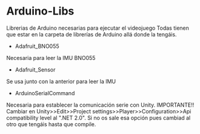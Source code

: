 # Arduino-Libs
Librerias de Arduino necesarias para ejecutar el videojuego
Todas tienen que estar en la carpeta de librerías de Arduino allá donde la tengáis.

- Adafruit_BNO055

Necesaria para leer la IMU BNO055

- Adafruit_Sensor

Se usa junto con la anterior para leer la IMU

- ArduinoSerialCommand

Necesaria para establecer la comunicación serie con Unity. IMPORTANTE!! Cambiar en Unity>>Edit>>Project settings>>Player>>Configuration>>Api compatibility level al ".NET 2.0". Si no os sale esa opción pues cambiad al otro que tengáis hasta que compile.
